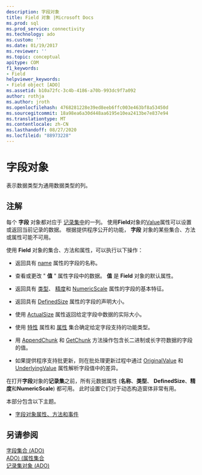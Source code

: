 ```yaml
---
description: 字段对象
title: Field 对象 |Microsoft Docs
ms.prod: sql
ms.prod_service: connectivity
ms.technology: ado
ms.custom: ''
ms.date: 01/19/2017
ms.reviewer: ''
ms.topic: conceptual
apitype: COM
f1_keywords:
- Field
helpviewer_keywords:
- Field object [ADO]
ms.assetid: b10a72fc-3c4b-4186-a70b-993dc9f7a092
author: rothja
ms.author: jroth
ms.openlocfilehash: 4768281228e39ed8eeb6ffc003e463bf8a53450d
ms.sourcegitcommit: 18a98ea6a30d448aa6195e10ea2413be7e837e94
ms.translationtype: MT
ms.contentlocale: zh-CN
ms.lasthandoff: 08/27/2020
ms.locfileid: "88973228"
---
```

# <a name="field-object"></a>字段对象
表示数据类型为通用数据类型的列。  
  
## <a name="remarks"></a>注解  
 每个 **字段** 对象都对应于 [记录集中](../../../ado/reference/ado-api/recordset-object-ado.md)的一列。 使用**Field**对象的[Value](../../../ado/reference/ado-api/value-property-ado.md)属性可以设置或返回当前记录的数据。 根据提供程序公开的功能， **字段** 对象的某些集合、方法或属性可能不可用。  
  
 使用 **Field** 对象的集合、方法和属性，可以执行以下操作：  
  
-   返回具有 [name](../../../ado/reference/ado-api/name-property-ado.md) 属性的字段的名称。  
  
-   查看或更改 " **值** " 属性字段中的数据。 **值** 是 **Field** 对象的默认属性。  
  
-   返回具有 [类型](../../../ado/reference/ado-api/type-property-ado.md)、 [精度](../../../ado/reference/ado-api/precision-property-ado.md)和 [NumericScale](../../../ado/reference/ado-api/numericscale-property-ado.md) 属性的字段的基本特征。  
  
-   返回具有 [DefinedSize](../../../ado/reference/ado-api/definedsize-property.md) 属性的字段的声明大小。  
  
-   使用 [ActualSize](../../../ado/reference/ado-api/actualsize-property-ado.md) 属性返回给定字段中数据的实际大小。  
  
-   使用 [特性](../../../ado/reference/ado-api/attributes-property-ado.md) 属性和 [属性](../../../ado/reference/ado-api/properties-collection-ado.md) 集合确定给定字段支持的功能类型。  
  
-   用 [AppendChunk](../../../ado/reference/ado-api/appendchunk-method-ado.md) 和 [GetChunk](../../../ado/reference/ado-api/getchunk-method-ado.md) 方法操作包含长二进制或长字符数据的字段的值。  
  
-   如果提供程序支持批更新，则在批处理更新过程中通过 [OriginalValue](../../../ado/reference/ado-api/originalvalue-property-ado.md) 和 [UnderlyingValue](../../../ado/reference/ado-api/underlyingvalue-property.md) 属性解析字段值中的差异。  
  
 在打开**字段**对象的**记录集**之前，所有元数据属性 (**名称**、**类型**、 **DefinedSize**、**精度**和**NumericScale**) 都可用。 此时设置它们对于动态构造窗体非常有用。  
  
 本部分包含以下主题。  
  
-   [字段对象属性、方法和事件](../../../ado/reference/ado-api/field-object-properties-methods-and-events.md)  
  
## <a name="see-also"></a>另请参阅  
 [字段集合 (ADO) ](../../../ado/reference/ado-api/fields-collection-ado.md)   
 [ADO)  (属性集合 ](../../../ado/reference/ado-api/properties-collection-ado.md)   
 [记录集对象 (ADO)](../../../ado/reference/ado-api/recordset-object-ado.md)
